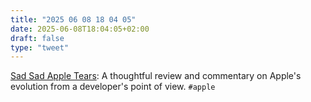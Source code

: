 ```yaml
---
title: "2025 06 08 18 04 05"
date: 2025-06-08T18:04:05+02:00
draft: false
type: "tweet"
---
```

[Sad Sad Apple Tears](https://storytotell.org/sad-sad-apple-tears): A thoughtful review and commentary on Apple's evolution from a developer's point of view. `#apple`
